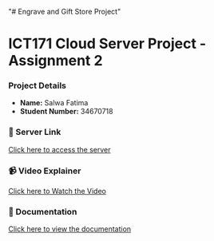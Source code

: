 "# Engrave and Gift Store Project" 

# ICT171 Cloud Server Project - Assignment 2

### Project Details  
- **Name:** Salwa Fatima
- **Student Number:** 34670718   

### 🔗 Server Link  
[Click here to access the server](https://engravegift.store/)

### 📹 Video Explainer  
[Click here to Watch the Video](https://youtu.be/YaQWllLYoCs)

### 📄 Documentation  
[Click here to view the documentation](https://github.com/salwa1305-sudo/ICT171_Cloud_Server_project_Assignment_2_Engrave_and_Gift_store/blob/main/ICT171_ASSIGNMENT2_SALWA_FATIMA_34670718_final.docx)



